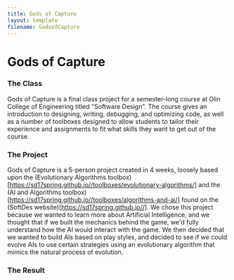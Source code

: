 ```yaml
---
title: Gods of Capture
layout: template
filename: GodsofCapture
---
```


# Gods of Capture
### The Class
Gods of Capture is a final class project for a semester-long course at Olin
College of Engineering titled "Software Design". The course gives an
introduction to designing, writing, debugging, and optimizing code, as well as
a number of toolboxes designed to allow students to tailor their experience and
assignments to fit what skills they want to get out of the course.
### The Project
Gods of Capture is a 5-person project created in 4 weeks, loosely based upon the
(Evolutionary Algorithms toolbox)[https://sd17spring.github.io//toolboxes/evolutionary-algorithms/]
and the (AI and Algorithms toolbox)[https://sd17spring.github.io//toolboxes/algorithms-and-ai/]
 found on the (SoftDes website)[https://sd17spring.github.io//]. We chose this
 project because we wanted to learn more about Artificial Intelligence, and we
 thought that if we built the mechanics behind the game, we'd fully understand
 how the AI would interact with the game. We then decided that we wanted to
 build AIs based on play styles, and decided to see if we could evolve AIs to
 use certain strategies using an evolutionary algorithm that mimics the natural
 process of evolution.
 ### The Result
 
